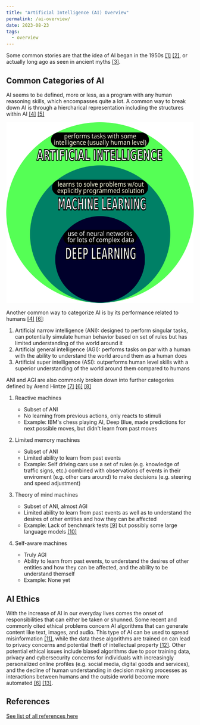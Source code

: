 ```yaml
---
title: "Artificial Intelligence (AI) Overview"
permalink: /ai-overview/
date: 2023-08-23
tags:
  - overview
---
```


Some common stories are that the idea of AI began in the 1950s [[1]](https://academic.oup.com/mind/article/LIX/236/433/986238?login=false) [[2]](https://aisb.org.uk/what-is-ai/), or actually long ago as seen in ancient myths [[3]](https://ojs.aaai.org/aimagazine/index.php/aimagazine/article/view/1848).  

## Common Categories of AI

AI seems to be defined, more or less, as a program with any human reasoning skills, which encompasses quite a lot.  A common way to break down AI is through a hiercharical representation including the structures within AI [[4]](https://www.datacamp.com/blog/how-to-learn-ai) [[5]](https://realpython.com/python-ai-neural-network/)

![Common representation of AI, DL, and ML](https://github.com/laurenstreet/ai-supply/blob/main/assets/images/AI-ML-DL.png?raw=true "Common representation of AI, DL, and ML")

Another common way to categorize AI is by its performance related to humans [[4]](https://www.datacamp.com/blog/how-to-learn-ai) [[6]](https://www.coursera.org/articles/what-is-artificial-intelligence):

1. Artificial narrow intelligence (ANI): designed to perform singular tasks, can potentially simulate human behavior based on set of rules but has limited understanding of the world around it 
2. Artificial general intelligence (AGI): performs tasks on par with a human with the ability to understand the world around them as a human does
3. Artificial super intelligence (ASI): outperforms human level skills with a superior understanding of the world around them compared to humans

ANI and AGI are also commonly broken down into further categories defined by Arend Hintze [[7]](https://www.govtech.com/computing/understanding-the-four-types-of-artificial-intelligence.html#:~:text=There%20are%20four%20types%20of,of%20mind%20and%20self%2Dawareness.) [[6]](https://www.coursera.org/articles/what-is-artificial-intelligence) [[8]](https://www.coursera.org/articles/types-of-ai)

1. Reactive machines
    - Subset of ANI
    - No learning from previous actions, only reacts to stimuli
    - Example: IBM's chess playing AI, Deep Blue, made predictions for next possible moves, but didn't learn from past moves

2. Limited memory machines
    - Subset of ANI
    - Limited ability to learn from past events
    - Example: Self driving cars use a set of rules (e.g. knowledge of traffic signs, etc.) combined with observations of events in their enviroment (e.g. other cars around) to make decisions (e.g. steering and speed adjustment)
3. Theory of mind machines
    - Subset of ANI, almost AGI
    - Limited ability to learn from past events as well as to understand the desires of other entities and how they can be affected 
    - Example: Lack of benchmark tests [[9]](https://arxiv.org/abs/2303.11594) but possibly some large language models [[10]](https://arxiv.org/abs/2302.02083)
4. Self-aware machines
    - Truly AGI
    - Ability to learn from past events, to understand the desires of other entities and how they can be affected, and the ability to be understand themself
    - Example: None yet

## AI Ethics

With the increase of AI in our everyday lives comes the onset of responsibilities that can either be taken or shunned.  Some recent and commonly cited ethical problems concern AI algorithms that can generate content like text, images, and audio.  This type of AI can be used to spread misinformation [[11]](https://arxiv.org/abs/2305.00944), while the data these algorithms are trained on can lead to privacy concerns and potential theft of intellectual property [[12]](https://www.washingtonpost.com/technology/2022/12/09/chatgpt-lensa-ai-ethics/). Other potential ethical issues include biased algorithms due to poor training data, privacy and cybersecurity concerns for individuals with increasingly personalized online profiles (e.g. social media, digital goods and services), and the decline of human understanding in decision making processes as interactions between humans and the outside world become more automated [[6]](https://www.coursera.org/articles/what-is-artificial-intelligence) [[13]](https://www.coursera.org/articles/ai-ethics).

## References

[See list of all references here](https://laurenstreet.github.io/ai-supply/refs-ai-overview/)